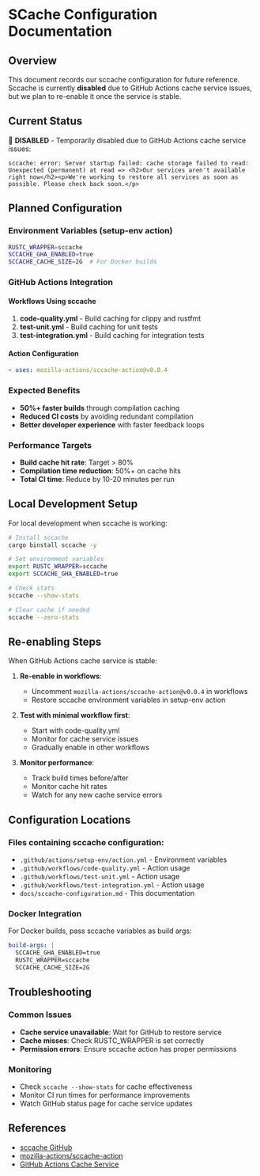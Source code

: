 # SCache Configuration Documentation

## Overview

This document records our sccache configuration for future reference. Sccache is currently **disabled** due to GitHub Actions cache service issues, but we plan to re-enable it once the service is stable.

## Current Status

🚫 **DISABLED** - Temporarily disabled due to GitHub Actions cache service issues:
```
sccache: error: Server startup failed: cache storage failed to read: Unexpected (permanent) at read => <h2>Our services aren't available right now</h2><p>We're working to restore all services as soon as possible. Please check back soon.</p>
```

## Planned Configuration

### Environment Variables (setup-env action)
```bash
RUSTC_WRAPPER=sccache
SCCACHE_GHA_ENABLED=true
SCCACHE_CACHE_SIZE=2G  # For Docker builds
```

### GitHub Actions Integration

#### Workflows Using sccache
1. **code-quality.yml** - Build caching for clippy and rustfmt
2. **test-unit.yml** - Build caching for unit tests 
3. **test-integration.yml** - Build caching for integration tests

#### Action Configuration
```yaml
- uses: mozilla-actions/sccache-action@v0.0.4
```

### Expected Benefits

- **50%+ faster builds** through compilation caching
- **Reduced CI costs** by avoiding redundant compilation
- **Better developer experience** with faster feedback loops

### Performance Targets

- **Build cache hit rate**: Target > 80%
- **Compilation time reduction**: 50%+ on cache hits
- **Total CI time**: Reduce by 10-20 minutes per run

## Local Development Setup

For local development when sccache is working:

```bash
# Install sccache
cargo binstall sccache -y

# Set environment variables
export RUSTC_WRAPPER=sccache
export SCCACHE_GHA_ENABLED=true

# Check stats
sccache --show-stats

# Clear cache if needed
sccache --zero-stats
```

## Re-enabling Steps

When GitHub Actions cache service is stable:

1. **Re-enable in workflows**:
   - Uncomment `mozilla-actions/sccache-action@v0.0.4` in workflows
   - Restore sccache environment variables in setup-env action

2. **Test with minimal workflow first**:
   - Start with code-quality.yml
   - Monitor for cache service issues
   - Gradually enable in other workflows

3. **Monitor performance**:
   - Track build times before/after
   - Monitor cache hit rates
   - Watch for any new cache service errors

## Configuration Locations

### Files containing sccache configuration:
- `.github/actions/setup-env/action.yml` - Environment variables
- `.github/workflows/code-quality.yml` - Action usage
- `.github/workflows/test-unit.yml` - Action usage  
- `.github/workflows/test-integration.yml` - Action usage
- `docs/sccache-configuration.md` - This documentation

### Docker Integration
For Docker builds, pass sccache variables as build args:
```yaml
build-args: |
  SCCACHE_GHA_ENABLED=true
  RUSTC_WRAPPER=sccache
  SCCACHE_CACHE_SIZE=2G
```

## Troubleshooting

### Common Issues
- **Cache service unavailable**: Wait for GitHub to restore service
- **Cache misses**: Check RUSTC_WRAPPER is set correctly
- **Permission errors**: Ensure sccache action has proper permissions

### Monitoring
- Check `sccache --show-stats` for cache effectiveness
- Monitor CI run times for performance improvements
- Watch GitHub status page for cache service updates

## References

- [sccache GitHub](https://github.com/mozilla/sccache)
- [mozilla-actions/sccache-action](https://github.com/mozilla-actions/sccache-action)
- [GitHub Actions Cache Service](https://docs.github.com/en/actions/using-workflows/caching-dependencies-to-speed-up-workflows)